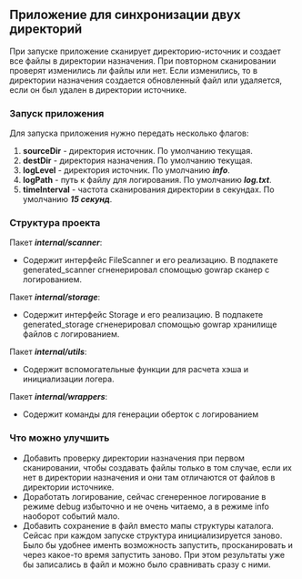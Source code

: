 ## Приложение для синхронизации двух директорий

При запуске приложение сканирует директорию-источник и создает все файлы в директории назначения. При повторном сканировании проверят изменились ли файлы или нет. Если изменились, то в директории назначения создается обновленный файл или удаляется, если он был удален в директории источнике.

### Запуск приложения

Для запуска приложения нужно передать несколько флагов:

1. **sourceDir** - директория источник. По умолчанию текущая.
2.  **destDir** - директория назначения. По умолчанию текущая.
3.  **logLevel** - директория источник. По умолчанию ***info***.
4.  **logPath** - путь к файлу для логирования. По умолчанию ***log.txt***.
5. **timeInterval** - частота сканирования директории в секундах. По умолчанию ***15 секунд***.

### Структура проекта

Пакет ***internal/scanner***:

- Содержит интерфейс FileScanner и его реализацию. В подпакете generated_scanner сгненерировал спомощью gowrap сканер с логированием.

Пакет ***internal/storage***:

- Содержит интерфейс Storage и его реализацию. В подпакете generated_storage сгненерировал спомощью gowrap хранилище файлов с логированием.

Пакет ***internal/utils***:

- Содержит вспомогательные функции для расчета хэша и инициализации логера.

Пакет ***internal/wrappers***:

- Содержит команды для генерации оберток с логированием

###  Что можно улучшить
- Добавить проверку директории назначения при первом сканировании, чтобы создавать файлы только в том случае,
если их нет в директории назначения и они там отличаются от файлов в директории источнике.
- Доработать логирование, сейчас сгенеренное логирование в режиме debug избыточно и не очень читаемо,
а в режиме info наоборот событий мало.
- Добавить сохранение в файл вместо мапы структуры каталога. Сейсас при каждом запуске структура инициализируется заново.
Было бы удобнее именть возможность запустить, просканировать и через какое-то время запустить заново. При этом результаты уже бы записались в файл и можно было сравнивать сразу с ними.